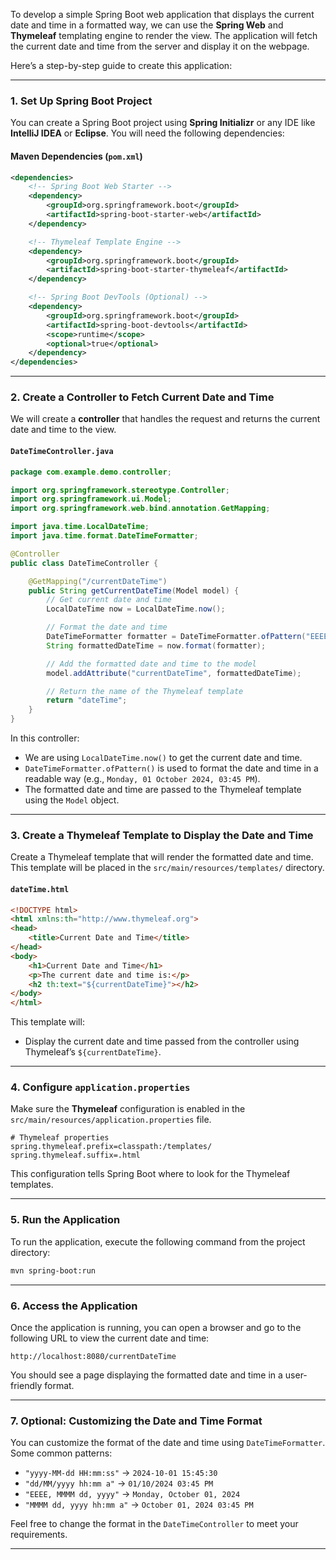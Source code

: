 To develop a simple Spring Boot web application that displays the current date and time in a formatted way, we can use the **Spring Web** and **Thymeleaf** templating engine to render the view. The application will fetch the current date and time from the server and display it on the webpage.

Here’s a step-by-step guide to create this application:

---

### 1. **Set Up Spring Boot Project**

You can create a Spring Boot project using **Spring Initializr** or any IDE like **IntelliJ IDEA** or **Eclipse**. You will need the following dependencies:

#### Maven Dependencies (`pom.xml`)
```xml
<dependencies>
    <!-- Spring Boot Web Starter -->
    <dependency>
        <groupId>org.springframework.boot</groupId>
        <artifactId>spring-boot-starter-web</artifactId>
    </dependency>

    <!-- Thymeleaf Template Engine -->
    <dependency>
        <groupId>org.springframework.boot</groupId>
        <artifactId>spring-boot-starter-thymeleaf</artifactId>
    </dependency>

    <!-- Spring Boot DevTools (Optional) -->
    <dependency>
        <groupId>org.springframework.boot</groupId>
        <artifactId>spring-boot-devtools</artifactId>
        <scope>runtime</scope>
        <optional>true</optional>
    </dependency>
</dependencies>
```

---

### 2. **Create a Controller to Fetch Current Date and Time**

We will create a **controller** that handles the request and returns the current date and time to the view.

#### `DateTimeController.java`
```java
package com.example.demo.controller;

import org.springframework.stereotype.Controller;
import org.springframework.ui.Model;
import org.springframework.web.bind.annotation.GetMapping;

import java.time.LocalDateTime;
import java.time.format.DateTimeFormatter;

@Controller
public class DateTimeController {

    @GetMapping("/currentDateTime")
    public String getCurrentDateTime(Model model) {
        // Get current date and time
        LocalDateTime now = LocalDateTime.now();

        // Format the date and time
        DateTimeFormatter formatter = DateTimeFormatter.ofPattern("EEEE, dd MMMM yyyy, hh:mm a");
        String formattedDateTime = now.format(formatter);

        // Add the formatted date and time to the model
        model.addAttribute("currentDateTime", formattedDateTime);

        // Return the name of the Thymeleaf template
        return "dateTime";
    }
}
```

In this controller:
- We are using `LocalDateTime.now()` to get the current date and time.
- `DateTimeFormatter.ofPattern()` is used to format the date and time in a readable way (e.g., `Monday, 01 October 2024, 03:45 PM`).
- The formatted date and time are passed to the Thymeleaf template using the `Model` object.

---

### 3. **Create a Thymeleaf Template to Display the Date and Time**

Create a Thymeleaf template that will render the formatted date and time. This template will be placed in the `src/main/resources/templates/` directory.

#### `dateTime.html`
```html
<!DOCTYPE html>
<html xmlns:th="http://www.thymeleaf.org">
<head>
    <title>Current Date and Time</title>
</head>
<body>
    <h1>Current Date and Time</h1>
    <p>The current date and time is:</p>
    <h2 th:text="${currentDateTime}"></h2>
</body>
</html>
```

This template will:
- Display the current date and time passed from the controller using Thymeleaf’s `${currentDateTime}`.

---

### 4. **Configure `application.properties`**

Make sure the **Thymeleaf** configuration is enabled in the `src/main/resources/application.properties` file.

```properties
# Thymeleaf properties
spring.thymeleaf.prefix=classpath:/templates/
spring.thymeleaf.suffix=.html
```

This configuration tells Spring Boot where to look for the Thymeleaf templates.

---

### 5. **Run the Application**

To run the application, execute the following command from the project directory:

```bash
mvn spring-boot:run
```

---

### 6. **Access the Application**

Once the application is running, you can open a browser and go to the following URL to view the current date and time:

```
http://localhost:8080/currentDateTime
```

You should see a page displaying the formatted date and time in a user-friendly format.

---

### 7. **Optional: Customizing the Date and Time Format**

You can customize the format of the date and time using `DateTimeFormatter`. Some common patterns:

- `"yyyy-MM-dd HH:mm:ss"` → `2024-10-01 15:45:30`
- `"dd/MM/yyyy hh:mm a"` → `01/10/2024 03:45 PM`
- `"EEEE, MMMM dd, yyyy"` → `Monday, October 01, 2024`
- `"MMMM dd, yyyy hh:mm a"` → `October 01, 2024 03:45 PM`

Feel free to change the format in the `DateTimeController` to meet your requirements.

---
